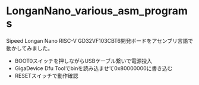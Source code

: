 # LonganNano_various_asm_programs

Sipeed Longan Nano RISC-V GD32VF103CBT6開発ボードをアセンブリ言語で動かしてみました。

- BOOT0スイッチを押しながらUSBケーブル繋いで電源投入
- GigaDevice Dfu Toolでbinを読み込ませて0x80000000に書き込む
- RESETスイッチで動作確認
